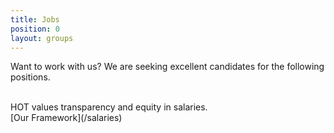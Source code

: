```yaml
---
title: Jobs
position: 0
layout: groups
---
```


Want to work with us? We are seeking excellent candidates for the following positions.

<br />
HOT values transparency and equity in salaries.
<br />
[Our Framework](/salaries)
